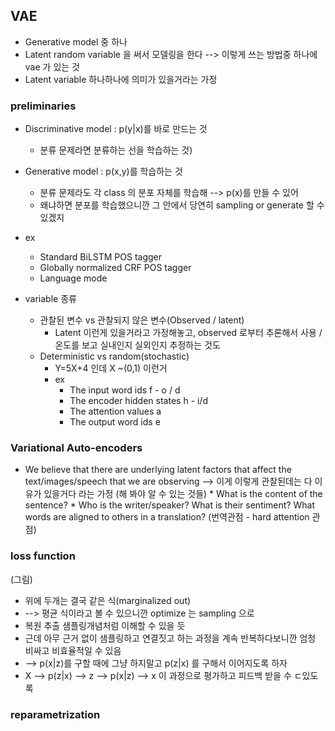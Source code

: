## VAE
* Generative model 중 하나
* Latent random variable 을 써서 모델링을 한다 --> 이렇게 쓰는 방법중 하나에 vae 가 있는 것
* Latent variable 하나하나에 의미가 있을거라는 가정

### preliminaries
* Discriminative model : p(y|x)를 바로 만드는 것
	* 분류 문제라면 분류하는 선을 학습하는 것)
* Generative model :  p(x,y)를 학습하는 것
	* 분류 문제라도 각 class 의 분포 자체를 학습해 --> p(x)를 만들 수 있어
	* 왜냐하면 분포를 학습했으니깐 그 안에서 당연히 sampling or generate 할 수 있겠지
* ex
	* Standard BiLSTM POS tagger
	* Globally normalized CRF POS tagger 
	* Language mode

* variable 종류
	* 관찰된 변수 vs 관찰되지 않은 변수(Observed / latent)
		* Latent 이런게 있을거라고 가정해놓고, observed 로부터 추론해서 사용 / 온도를 보고 실내인지 실외인지 추정하는 것도
	* Deterministic vs random(stochastic)
		* Y=5X+4 인데 X ~(0,1) 이런거
		* ex
			* The input word ids f - o / d
			* The encoder hidden states h - i/d
			* The attention values a 
			* The output word ids e

### Variational Auto-encoders
* We believe that there are underlying latent factors that affect the text/images/speech that we are observing --> 이게 이렇게 관찰된데는 다 이유가 있을거다 라는 가정 (해 봐야 알 수 있는 것들)
        * What is the content of the sentence?
        * Who is the writer/speaker?
	 What is their sentiment?
	What words are aligned to others in a translation?  (번역관점 - hard attention 관점)
	
### loss function
(그림)
* 위에 두개는 결국 같은 식(marginalized out)
* --> 평균 식이라고 볼 수 있으니깐 optimize 는 sampling 으로
* 복원 추출 샘플링개념처럼 이해할 수 있을 듯
* 근데 아무 근거 없이 샘플링하고 연결짓고 하는 과정을 계속 반복하다보니깐 엄청 비싸고 비효율적일 수 있음
* --> p(x|z)를 구할 때에 그냥 하지말고 p(z|x) 를 구해서 이어지도록 하자
* X --> p(z|x) --> z --> p(x|z) --> x 이 과정으로 평가하고 피드백 받을 수 ㄷ있도록

### reparametrization


